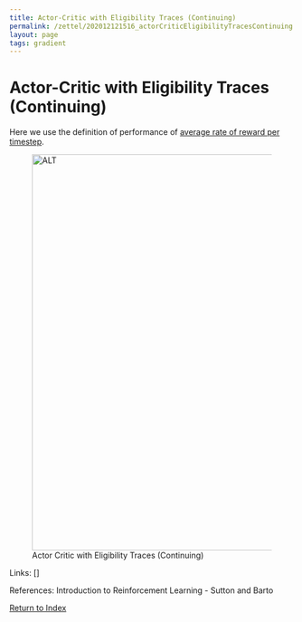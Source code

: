 ```yaml
---
title: Actor-Critic with Eligibility Traces (Continuing)
permalink: /zettel/202012121516_actorCriticEligibilityTracesContinuing
layout: page
tags: gradient
---
```

# Actor-Critic with Eligibility Traces (Continuing)

Here we use the definition of performance of [average rate of reward per timestep](TODOs).

<figure>
  <img src="/zettel/Images/ReinforcementLearning/ActorCriticEligibilityTracesContinueingPi.png"
     alt="ALT"
     class="centerImage"
     style="width: 700px;" />
  <figcaption> Actor Critic with Eligibility Traces (Continuing) </figcaption>
</figure>

Links: []

References: Introduction to Reinforcement Learning - Sutton and Barto

[Return to Index](index)